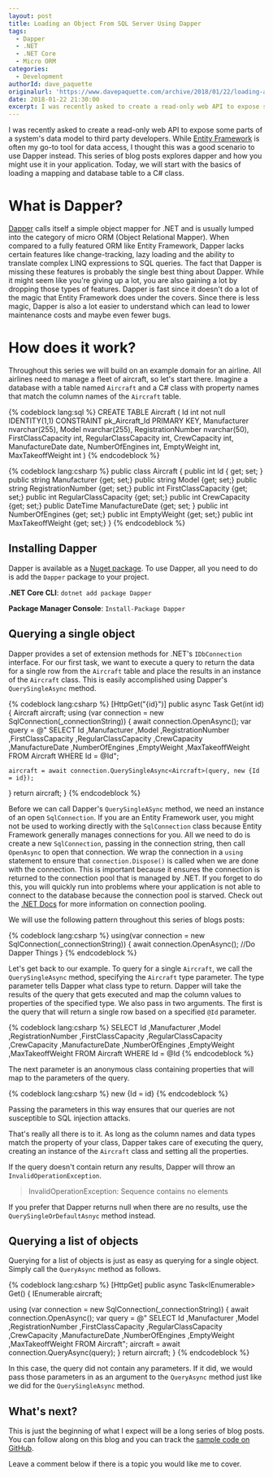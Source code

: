 ```yaml
---
layout: post
title: Loading an Object From SQL Server Using Dapper
tags:
  - Dapper
  - .NET 
  - .NET Core
  - Micro ORM
categories:
  - Development
authorId: dave_paquette
originalurl: 'https://www.davepaquette.com/archive/2018/01/22/loading-an-object-graph-with-dapper.aspx'
date: 2018-01-22 21:30:00
excerpt: I was recently asked to create a read-only web API to expose some parts of a system's data model to third party developers. While Entity Framework is often my go-to tool for data access, I thought this was a good scenario to use Dapper instead. This series of blog posts explores dapper and how you might use it in your application. Today, we will start with the basics of loading and mapping a database table to a C# class. 
---
```

I was recently asked to create a read-only web API to expose some parts of a system's data model to third party developers. While [Entity Framework](https://docs.microsoft.com/en-us/ef/) is often my go-to tool for data access, I thought this was a good scenario to use Dapper instead. This series of blog posts explores dapper and how you might use it in your application. Today, we will start with the basics of loading a mapping and database table to a C# class. 

# What is Dapper?
[Dapper](https://github.com/StackExchange/Dapper) calls itself a simple object mapper for .NET and is usually lumped into the category of micro ORM (Object Relational Mapper). When compared to a fully featured ORM like Entity Framework, Dapper lacks certain features like change-tracking, lazy loading and the ability to translate complex LINQ expressions to SQL queries. The fact that Dapper is missing these features is probably the single best thing about Dapper. While it might seem like you're giving up a lot, you are also gaining a lot by dropping those types of features. Dapper is fast since it doesn't do a lot of the magic that Entity Framework does under the covers. Since there is less magic, Dapper is also a lot easier to understand which can lead to lower maintenance costs and maybe even fewer bugs. 

# How does it work?
Throughout this series we will build on an example domain for an airline. All airlines need to manage a fleet of aircraft, so let's start there. Imagine a database with a table named `Aircraft` and a C# class with property names that match the column names of the `Aircraft` table.

{% codeblock lang:sql %}
CREATE TABLE Aircraft
    (
        Id int not null IDENTITY(1,1) CONSTRAINT pk_Aircraft_Id PRIMARY KEY,
        Manufacturer nvarchar(255),
        Model nvarchar(255),
        RegistrationNumber nvarchar(50),
        FirstClassCapacity int,
        RegularClassCapacity int,
        CrewCapacity int,
        ManufactureDate date,
        NumberOfEngines int,
        EmptyWeight int,
        MaxTakeoffWeight int
    )
{% endcodeblock %}


{% codeblock lang:csharp %}
public class Aircraft 
{
    public int Id { get; set; }
    public string Manufacturer {get; set;}
    public string Model {get; set;}
    public string RegistrationNumber {get; set;}
    public int FirstClassCapacity {get; set;}
    public int RegularClassCapacity {get; set;}
    public int CrewCapacity {get; set;}
    public DateTime ManufactureDate {get; set; }
    public int NumberOfEngines {get; set;}
    public int EmptyWeight {get; set;}
    public int MaxTakeoffWeight {get; set;}
}
{% endcodeblock %}

## Installing Dapper
Dapper is available as a [Nuget package](https://www.nuget.org/packages/Dapper/). To use Dapper, all you need to do is add the `Dapper` package to your project.

 **.NET Core CLI**: `dotnet add package Dapper`

**Package Manager Console**: `Install-Package Dapper`

## Querying a single object
Dapper provides a set of extension methods for .NET's `IDbConnection` interface. For our first task, we want to execute a query to return the data for a single row from the `Aircraft` table and place the results in an instance of the `Aircraft` class. This is easily accomplished using Dapper's `QuerySingleAsync` method.

{% codeblock lang:csharp %}
[HttpGet("{id}")]
public async Task<Aircraft> Get(int id)
{
  Aircraft aircraft;
  using (var connection = new SqlConnection(_connectionString))
  {
    await connection.OpenAsync();
    var query = @"
SELECT 
       Id
      ,Manufacturer
      ,Model
      ,RegistrationNumber
      ,FirstClassCapacity
      ,RegularClassCapacity
      ,CrewCapacity
      ,ManufactureDate
      ,NumberOfEngines
      ,EmptyWeight
      ,MaxTakeoffWeight
  FROM Aircraft WHERE Id = @Id";

    aircraft = await connection.QuerySingleAsync<Aircraft>(query, new {Id = id});
  }
  return aircraft;
}
{% endcodeblock %} 

Before we can call Dapper's `QuerySingleASync` method, we need an instance of an open `SqlConnection`. If you are an Entity Framework user, you might not be used to working directly with the `SqlConnection` class because Entity Framework generally manages connections for you. All we need to do is create a new `SqlConnection`, passing in the connection string, then call `OpenAsync` to open that connection. We wrap the connection in a `using` statement to ensure that `connection.Dispose()` is called when we are done with the connection. This is important because it ensures the connection is returned to the connection pool that is managed by .NET. If you forget to do this, you will quickly run into problems where your application is not able to connect to the database because the connection pool is starved. Check out the [.NET Docs](https://docs.microsoft.com/en-us/dotnet/framework/data/adonet/sql-server-connection-pooling) for  more information on connection pooling.

We will use the following pattern throughout this series of blogs posts:

{% codeblock lang:csharp %}
using(var connection = new SqlConnection(_connectionString))
{
  await connection.OpenAsync();
  //Do Dapper Things
}
{% endcodeblock %}

Let's get back to our example. To query for a single `Aircraft`, we call the `QuerySingleAsync` method, specifying the `Aircraft` type parameter. The type parameter tells Dapper what class type to return. Dapper will take the results of the query that gets executed and map the column values to properties of the specified type. We also pass in two arguments. The first is the query that will return a single row based on a specified `@Id` parameter.

{% codeblock lang:csharp %}
SELECT 
       Id
      ,Manufacturer
      ,Model
      ,RegistrationNumber
      ,FirstClassCapacity
      ,RegularClassCapacity
      ,CrewCapacity
      ,ManufactureDate
      ,NumberOfEngines
      ,EmptyWeight
      ,MaxTakeoffWeight
  FROM Aircraft WHERE Id = @Id
{% endcodeblock %} 

The next parameter is an anonymous class containing properties that will map to the parameters of the query. 

{% codeblock lang:csharp %}
 new {Id = id}
{% endcodeblock %}

Passing the parameters in this way ensures that our queries are not susceptible to SQL injection attacks.

That's really all there is to it. As long as the column names and data types match the property of your class, Dapper takes care of executing the query, creating an instance of the `Aircraft` class and setting all the properties.

If the query doesn't contain return any results, Dapper will throw an `InvalidOperationException`.

> InvalidOperationException: Sequence contains no elements

If you prefer that Dapper returns null when there are no results, use the `QuerySingleOrDefaultAsnyc` method instead.

## Querying a list of objects

Querying for a list of objects is just as easy as querying for a single object. Simply call the `QueryAsync` method as follows.

{% codeblock lang:csharp %}
[HttpGet]
public async Task<IEnumerable<Aircraft>> Get()
{
  IEnumerable<Aircraft> aircraft;

  using (var connection = new SqlConnection(_connectionString))
  {
    await connection.OpenAsync();
    var query = @"
SELECT 
       Id
      ,Manufacturer
      ,Model
      ,RegistrationNumber
      ,FirstClassCapacity
      ,RegularClassCapacity
      ,CrewCapacity
      ,ManufactureDate
      ,NumberOfEngines
      ,EmptyWeight
      ,MaxTakeoffWeight
  FROM Aircraft";
    aircraft = await connection.QueryAsync<Aircraft>(query);
    }
  return aircraft;
}
{% endcodeblock %}

In this case, the query did not contain any parameters. If it did, we would pass those parameters in as an argument to the `QueryAsync` method just like we did for the `QuerySingleAsync` method.

## What's next?
This is just the beginning of what I expect will be a long series of blog posts. You can follow along on this blog and you can track the [sample code on GitHub](https://github.com/AspNetMonsters/DapperSeries). 

Leave a comment below if there is a topic you would like me to cover. 